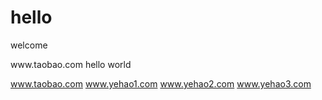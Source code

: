 # hello
welcome

<html>
<head>
	www.taobao.com
	<meta charset="utf-8">
	<link rel="stylesheet" type="text/css" href="exercise1.css">
</head>
<body>
 hello world

</body>

<a href="https://www.baidu.com">www.taobao.com</a>
<a href="https://www.baidu.com">www.yehao1.com</a>
<a href="https://www.baidu.com">www.yehao2.com</a>
<a href="https://www.baidu.com">www.yehao3.com</a>


</html>
